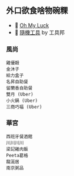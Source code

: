 ## 外口欲食啥物碗粿
- :dart: [Oh My Luck](https://ohmyluck.com/zh-tw/)
- :dart: [隨機工具](https://tw.piliapp.com/label/random/) by 工具邦

### 風尚
```
雞優穀
金沐子
給力盒子
名昇自助餐
留蘭香自助餐
雙月 (Uber)
小火鍋 (Uber)
三商巧福 (Uber)
```

### 華宮
```
西班牙餐酒館
川川川川
梁記雞肉飯
Peeta葛格
龍涎居
南京粥品
```
